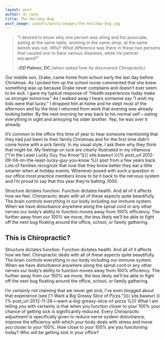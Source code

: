 ```yaml
---
layout: post
author: dr_nate
title: The Holiday Bug
post_image: /assets/posts/images/the-holiday-bug.jpg
---
```

> "I desired to know why one person was ailing and his associate, eating at the same table, working in the same shop, at the same bench was not. Why? What difference was there in these two persons that caused one to have various diseases, while his partner escaped?"
>
> **_-DD Palmer, DC_** _(when asked how he discovered Chiropractic)_

Our middle son, Drake, came home from school early the last day before Christmas. As I picked him up the school nurse commented that she knew something was up because Drake never complains and doesn’t ever seem to be sick. I gave my typical response of “Health experiences today make us stronger tomorrow.” As I walked away I hears someone say “I wish my kids were that lucky.”  I dropped him at home and he slept most of the afternoon and by the time I returned from work that evening was already looking better. By the next morning he was back to his normal self – eating everything in sight and annoying his older brother.  Yep, he was over it already.

It’s common in the office this time of year to hear someone mentioning that they had just been to their family Christmas and for the first time didn’t come home with a sick family.  In my usual style, I ask them why they think that might be. My feelings on luck are clearly illustrated in my infamous [“I’m the Least Lucky Guy You Know”]({{ site.baseurl }}{% post_url 2012-09-04-im-the-least-lucky-guy-you-know %}) post from a few years back.  Lots of families recognize that now that they know better they eat a little smarter when at holiday events. Whenever posed with such a question in our office most practice members know to tie it back to the nervous system and I’m proud to say that this year they’re batting .1000.

Structure dictates function. Function dictates health. And all of it affects how we feel. Chiropractic deals with all of these aspects quite beautifully. The brain controls everything in our body including our immune system. When we have disturbance anywhere along the spinal cord or any other nerves our body’s ability to function moves away from 100% efficiency.  The further away from our 100% we move, the less likely we’ll be able to fight off the next bug floating around the office, school, or family gathering.

## This is Chiropractic?
Structure dictates function. Function dictates health. And all of it affects how we feel. Chiropractic deals with all of these aspects quite beautifully. The brain controls everything in our body including our immune system. When we have disturbance anywhere along the spinal cord or any other nerves our body’s ability to function moves away from 100% efficiency.  The further away from our 100% we move, the less likely we’ll be able to fight off the next bug floating around the office, school, or family gathering.

I’m certainly not claiming that we never get sick, I’ve even blogged about that experience (see [“I Want a Big Greasy Slice of Pizza.”]({{ site.baseurl }}{% post_url 2012-11-28-i-want-a-big-greasy-slice-of-pizza %}))  What I am telling you with certainty is that when you function closer to your 100% your chance of getting sick is significantly reduced. Every Chiropractic adjustment is specifically given to reduce nerve system disturbance, improve the efficiency with which your body deals with stress and move you closer to your 100%. How close to your 100% are you functioning today? Who will be getting sick in your office?
